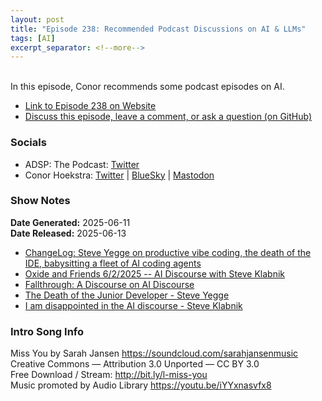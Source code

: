 ```yaml
---
layout: post
title: "Episode 238: Recommended Podcast Discussions on AI & LLMs"
tags: [AI]
excerpt_separator: <!--more-->
---
```


<div id="buzzsprout-player-17329321"></div><script src="https://www.buzzsprout.com/1501960/episodes/17329321-episode-238-recommended-podcast-discussions-on-ai-llms.js?container_id=buzzsprout-player-17329321&player=small" type="text/javascript" charset="utf-8"></script>

<br>In this episode, Conor recommends some podcast episodes on AI.

<!--more-->

* [Link to Episode 238 on Website](https://adspthepodcast.com/2025/06/13/Episode-238.html)
* [Discuss this episode, leave a comment, or ask a question (on GitHub)](https://github.com/codereport/adsp2/discussions/137)

### Socials
 
* ADSP: The Podcast: [Twitter](https://twitter.com/adspthepodcast)
* Conor Hoekstra: [Twitter](https://twitter.com/code_report) \| [BlueSky](https://bsky.app/profile/codereport.bsky.social) \| [Mastodon](https://mastodon.social/@code_report)

### Show Notes

**Date Generated:** 2025-06-11 <br>
**Date Released:** 2025-06-13

* [ChangeLog: Steve Yegge on productive vibe coding, the death of the IDE, babysitting a fleet of AI coding agents](https://www.youtube.com/watch?v=G7kXuVlo6tU)
* [Oxide and Friends 6/2/2025 -- AI Discourse with Steve Klabnik](https://www.youtube.com/watch?v=rOIDw38CEu8)
* [Fallthrough: A Discourse on AI Discourse](https://open.spotify.com/episode/5J5Jswo653aLDdXm20RrFZ)
* [The Death of the Junior Developer - Steve Yegge](https://sourcegraph.com/blog/the-death-of-the-junior-developer)
* [I am disappointed in the AI discourse - Steve Klabnik](https://steveklabnik.com/writing/i-am-disappointed-in-the-ai-discourse/)

### Intro Song Info
 
Miss You by Sarah Jansen https://soundcloud.com/sarahjansenmusic<br>
Creative Commons — Attribution 3.0 Unported — CC BY 3.0<br>
Free Download / Stream: http://bit.ly/l-miss-you<br>
Music promoted by Audio Library https://youtu.be/iYYxnasvfx8<br>
